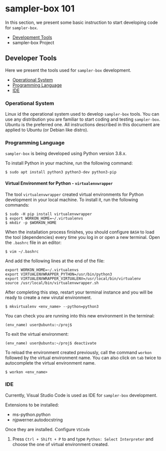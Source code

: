 # sampler-box 101

In this section, we present some basic instruction to start developing code for `sampler-box`.

* [Development Tools](#Developer-Tools)
* sampler-box Project

## Developer Tools

Here we present the tools used for `sampler-box` development.

* [Operational System](#Operational-System)
* [Programming Language](#Programming-Language)
* [IDE](#IDE)

### Operational System

Linux id the operational system used to develop `sampler-box` tools. You can use any distribution you are familiar to start coding and testing `sampler-box`. Ubuntu is the preferred one. All instructions described in this document are applied to Ubuntu (or Debian like distro).

### Programming Language

`sampler-box` is being developed using Python version 3.8.x.

To install Python in your machine, run the following command:

```shell
$ sudo apt install python3 python3-dev python3-pip
```

#### Virtual Environment for Python - `virtualenvwrapper`

The tool `virtualenvwrapper` created virtual environments for Python development in your local machine. To install it, run the following commands:

```shell
$ sudo -H pip install virtualenvwrapper
$ export WORKON_HOME=~/.virtualenvs
$ mkdir -p $WORKON_HOME
```

When the installation process finishes, you should configure `BASH` to load the tool (dependencies) every time you log in or open a new terminal. Open the `.bashrc` file in an editor:

```shell
$ vim ~/.bashrc
```

And add the following lines at the end of the file:

```shell
export WORKON_HOME=~/.virtualenvs
export VIRTUALENVWRAPPER_PYTHON=/usr/bin/python3
export VIRTUALENVWRAPPER_VIRTUALENV=/usr/local/bin/virtualenv
source /usr/local/bin/virtualenvwrapper.sh
```

After completing this step, restart your terminal instance and you will be ready to create a new virutal environment.

```shell
$ mkvirtualenv <env_name> --python=python3
```

You can check you are running into this new environment in the terminal:

```shell
(env_name) user@ubuntu:~/proj$
```

To exit the virtual environment:

```shell
(env_name) user@ubuntu:~/proj$ deactivate
```

To reload the environment created previously, call the command `workon` followed by the virtual environment name. You can also click on `tab` twice to autocomplete the virtual environment name.

```shell
$ workon <env_name>
```

### IDE

Currently, Visual Studio Code is used as IDE for `sampler-box` development.

Extensions to be installed:

* ms-python.python
* njpwerner.autodocstring

Once they are installed. Configure `VSCode`

1. Press `Ctrl + Shift + P` to and type `Python: Select Interpreter` and choose the one of virtual environment created.
